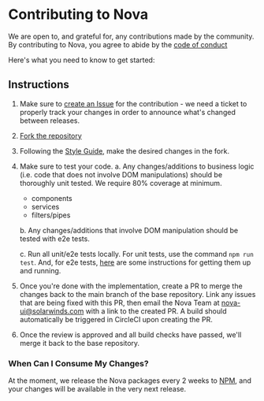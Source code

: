 # Contributing to Nova

We are open to, and grateful for, any contributions made by the community. By contributing to Nova, you agree to abide by the [code of conduct](./CODE_OF_CONDUCT.md)

Here's what you need to know to get started:

## Instructions
1. Make sure to [create an Issue](https://github.com/solarwinds/nova/issues/new) for the contribution - we need a ticket to properly track your changes in order to announce what's changed between releases.
2. [Fork the repository](https://docs.github.com/en/free-pro-team@latest/github/getting-started-with-github/fork-a-repo)
3. Following the [Style Guide](./README.md/#StyleGuide), make the desired changes in the fork.
4. Make sure to test your code.
    a. Any changes/additions to business logic (i.e. code that does not involve DOM manipulations) should be thoroughly unit tested. We require 80% coverage at minimum.
    - components
    - services
    - filters/pipes

    b. Any changes/additions that involve DOM manipulation should be tested with e2e tests.

    c. Run all unit/e2e tests locally. For unit tests, use the command `npm run test`. And, for e2e tests, [here](./HOW_TO.md#e2e-testing) are some instructions for getting them up and running.

5. Once you're done with the implementation, create a PR to merge the changes back to the main branch of the base repository. Link any issues that are being fixed with this PR, then email the Nova Team at <nova-ui@solarwinds.com> with a link to the created PR. A build should automatically be triggered in CircleCI upon creating the PR.
6. Once the review is approved and all build checks have passed, we'll merge it back to the base repository.

### When Can I Consume My Changes?

At the moment, we release the Nova packages every 2 weeks to [NPM](https://www.npmjs.com/settings/nova-ui/packages), and your changes will be available in the very next release.
